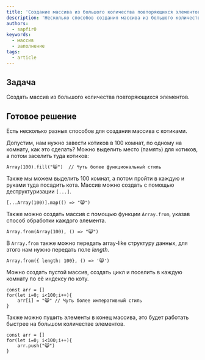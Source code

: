 ```yaml
---
title: 'Создание массива из большого количества повторяющихся элементов'
description: 'Несколько способов создания массива из большого количества повторяющихся элементов на примере котиков.'
authors:
  - sapfir0
keywords:
  - массив
  - заполнение
tags:
  - article
---
```


## Задача

Создать массив из большого количества повторяющихся элементов.

## Готовое решение

Есть несколько разных способов для создания массива с котиками.

Допустим, нам нужно завести котиков в 100 комнат, по одному на комнату, как это сделать? Можно выделить место (память) для котиков, а потом заселить туда котиков:

```
Array(100).fill("😸")  // Чуть более функциональный стиль
```

Также мы можем выделить 100 комнат, а потом пройти в каждую и руками туда посадить кота. Массив можно создать с помощью деструктуризации `[...]`.

```
[...Array(100)].map(() => "😸")
```

Также можно создать массив с помощью функции `Array.from`, указав способ обработки каждого элемента.

```
Array.from(Array(100), () => "😸")
```

В `Array.from` также можно передать array-like структуру данных, для этого нам нужно передать поле _length_.

```
Array.from({ length: 100}, () => '😸')
```

Можно создать пустой массив, создать цикл и поселить в каждую комнату по её индексу по коту.

```
const arr = []
for(let i=0; i<100;i++){
    arr[i] = "😸" // Чуть более императивный стиль
}
```

Также можно пушить элементы в конец массива, это будет работать быстрее на большом количестве элементов.

```
const arr = []
for(let i=0; i<100;i++){
    arr.push("😸")
}
```
